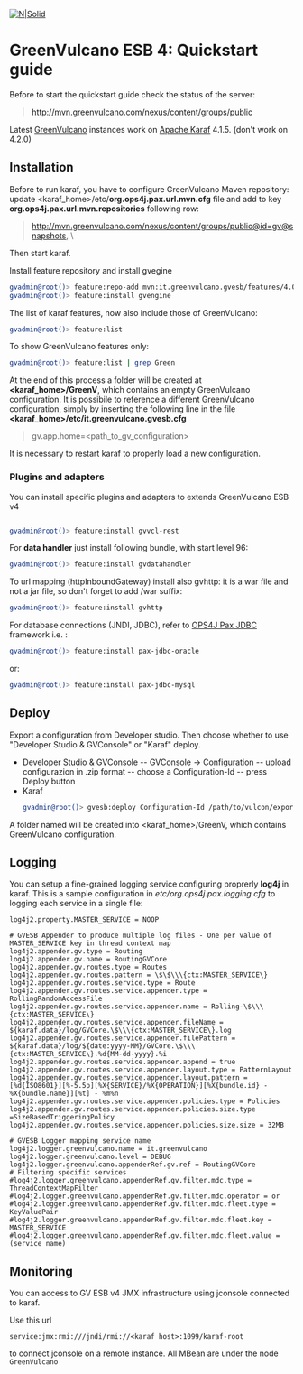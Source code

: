 [![N|Solid](http://www.greenvulcanotechnologies.com/wp-content/uploads/2015/11/logo-green-vulcano-technologies-colour.png)](http://www.greenvulcanotechnologies.com)
# GreenVulcano ESB 4: Quickstart guide
Before to start the quickstart guide check the status of the server:
   > http://mvn.greenvulcano.com/nexus/content/groups/public

Latest [GreenVulcano] instances work on [Apache Karaf] 4.1.5. (don't work on 4.2.0)

## Installation
Before to run karaf, you have to configure GreenVulcano Maven repository:
update <karaf_home>/etc/**org.ops4j.pax.url.mvn.cfg** file and add to key **org.ops4j.pax.url.mvn.repositories** following row:
   > http://mvn.greenvulcano.com/nexus/content/groups/public@id=gv@snapshots, \

Then start karaf.

Install feature repository and install gvegine
```sh
gvadmin@root()> feature:repo-add mvn:it.greenvulcano.gvesb/features/4.0.0-SNAPSHOT/xml/features
gvadmin@root()> feature:install gvengine
```
The list of karaf features, now also include those of GreenVulcano:

```sh
gvadmin@root()> feature:list
```
To show GreenVulcano features only:

```sh
gvadmin@root()> feature:list | grep Green
```

At the end of this process a folder will be created at **<karaf_home>/GreenV**, which contains an empty GreenVulcano configuration. It is possibile to reference a different GreenVulcano configuration, simply by inserting the following line in the file **<karaf_home>/etc/it.greenvulcano.gvesb.cfg**

> gv.app.home=<path_to_gv_configuration>

It is necessary to restart karaf to properly load a new configuration.

### Plugins and adapters
You can install specific plugins and adapters to extends GreenVulcano ESB v4
```sh

gvadmin@root()> feature:install gvvcl-rest
```

For **data handler** just install following bundle, with start level 96:
```sh
gvadmin@root()> feature:install gvdatahandler
```

To url mapping (httpInboundGateway) install also gvhttp: it is a war file and not a jar file, so don't forget to add /war suffix:
```sh
gvadmin@root()> feature:install gvhttp
```

For database connections (JNDI, JDBC), refer to [OPS4J Pax JDBC] framework i.e. :
```sh
gvadmin@root()> feature:install pax-jdbc-oracle
```   
or:
```sh
gvadmin@root()> feature:install pax-jdbc-mysql
``` 

## Deploy

Export a configuration from Developer studio. Then choose whether to use "Developer Studio & GVConsole" or "Karaf" deploy.

- Developer Studio & GVConsole
 -- GVConsole -> Configuration
 -- upload configurazion in .zip format
 -- choose a Configuration-Id
 -- press Deploy button
- Karaf
    ```sh
    gvadmin@root()> gvesb:deploy Configuration-Id /path/to/vulcon/export.zip
     ```
 A folder named <Configuration-Id> will be created into <karaf_home>/GreenV, which contains GreenVulcano configuration.

## Logging

You can setup a fine-grained logging service configuring proprerly **log4j** in karaf.
This is a sample configuration in *etc/org.ops4j.pax.logging.cfg* to logging each service in a single file:
```
log4j2.property.MASTER_SERVICE = NOOP

# GVESB Appender to produce multiple log files - One per value of MASTER_SERVICE key in thread context map
log4j2.appender.gv.type = Routing
log4j2.appender.gv.name = RoutingGVCore
log4j2.appender.gv.routes.type = Routes
log4j2.appender.gv.routes.pattern = \$\$\\\{ctx:MASTER_SERVICE\}
log4j2.appender.gv.routes.service.type = Route
log4j2.appender.gv.routes.service.appender.type = RollingRandomAccessFile
log4j2.appender.gv.routes.service.appender.name = Rolling-\$\\\{ctx:MASTER_SERVICE\}
log4j2.appender.gv.routes.service.appender.fileName = ${karaf.data}/log/GVCore.\$\\\{ctx:MASTER_SERVICE\}.log
log4j2.appender.gv.routes.service.appender.filePattern = ${karaf.data}/log/${date:yyyy-MM}/GVCore.\$\\\{ctx:MASTER_SERVICE\}.%d{MM-dd-yyyy}.%i
log4j2.appender.gv.routes.service.appender.append = true
log4j2.appender.gv.routes.service.appender.layout.type = PatternLayout
log4j2.appender.gv.routes.service.appender.layout.pattern = [%d{ISO8601}][%-5.5p][%X{SERVICE}/%X{OPERATION}][%X{bundle.id} - %X{bundle.name}][%t] - %m%n
log4j2.appender.gv.routes.service.appender.policies.type = Policies
log4j2.appender.gv.routes.service.appender.policies.size.type =SizeBasedTriggeringPolicy
log4j2.appender.gv.routes.service.appender.policies.size.size = 32MB

# GVESB Logger mapping service name
log4j2.logger.greenvulcano.name = it.greenvulcano
log4j2.logger.greenvulcano.level = DEBUG
log4j2.logger.greenvulcano.appenderRef.gv.ref = RoutingGVCore
# Filtering specific services
#log4j2.logger.greenvulcano.appenderRef.gv.filter.mdc.type = ThreadContextMapFilter
#log4j2.logger.greenvulcano.appenderRef.gv.filter.mdc.operator = or
#log4j2.logger.greenvulcano.appenderRef.gv.filter.mdc.fleet.type = KeyValuePair
#log4j2.logger.greenvulcano.appenderRef.gv.filter.mdc.fleet.key = MASTER_SERVICE
#log4j2.logger.greenvulcano.appenderRef.gv.filter.mdc.fleet.value = (service name)
```
## Monitoring

You can access to GV ESB v4 JMX infrastructure using jconsole connected to karaf.

Use this url

```service:jmx:rmi:///jndi/rmi://<karaf host>:1099/karaf-root```

to connect jconsole on a remote instance. All MBean are under the node `GreenVulcano`

[GreenVulcano]: https://github.com/green-vulcano/gv-engine
[Apache Karaf]: <http://karaf.apache.org>
[OPS4J Pax JDBC]: https://ops4j1.jira.com/wiki/display/PAXJDBC/Documentation
